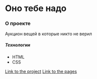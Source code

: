 # Оно тебе надо

### О проекте
Аукцион вещей в которые никто не верил





##### Технологии
- HTML
- CSS

[Link to the project](https://github.com/Mestr3z/ono-tebe-nado.git)
[Link to the pages](https://mestr3z.github.io/ono-tebe-nado/)